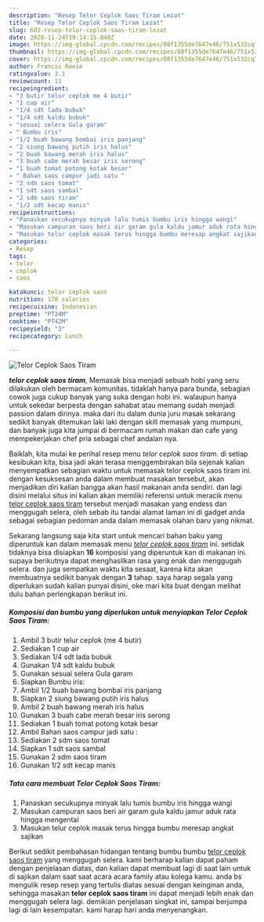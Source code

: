 ```yaml
---
description: "Resep Telor Ceplok Saos Tiram Lezat"
title: "Resep Telor Ceplok Saos Tiram Lezat"
slug: 603-resep-telor-ceplok-saos-tiram-lezat
date: 2020-11-24T10:14:15.848Z
image: https://img-global.cpcdn.com/recipes/08f1355de7647e46/751x532cq70/telor-ceplok-saos-tiram-foto-resep-utama.jpg
thumbnail: https://img-global.cpcdn.com/recipes/08f1355de7647e46/751x532cq70/telor-ceplok-saos-tiram-foto-resep-utama.jpg
cover: https://img-global.cpcdn.com/recipes/08f1355de7647e46/751x532cq70/telor-ceplok-saos-tiram-foto-resep-utama.jpg
author: Francis Reese
ratingvalue: 3.1
reviewcount: 11
recipeingredient:
- "3 butir telur ceplok me 4 butir"
- "1 cup air"
- "1/4 sdt lada bubuk"
- "1/4 sdt kaldu bubuk"
- "sesuai selera Gula garam"
- " Bumbu iris"
- "1/2 buah bawang bombai iris panjang"
- "2 siung bawang putih iris halus"
- "2 buah bawang merah iris halus"
- "3 buah cabe merah besar iris serong"
- "1 buah tomat potong kotak besar"
- " Bahan saos campur jadi satu "
- "2 sdm saos tomat"
- "1 sdt saos sambal"
- "2 sdm saos tiram"
- "1/2 sdt kecap manis"
recipeinstructions:
- "Panaskan secukupnya minyak lalu tumis bumbu iris hingga wangi"
- "Masukan campuran saos beri air garam gula kaldu jamur aduk rata hingga mengental"
- "Masukan telur ceplok masak terus hingga bumbu meresap angkat sajikan"
categories:
- Resep
tags:
- telor
- ceplok
- saos

katakunci: telor ceplok saos 
nutrition: 178 calories
recipecuisine: Indonesian
preptime: "PT24M"
cooktime: "PT42M"
recipeyield: "3"
recipecategory: Lunch

---
```



![Telor Ceplok Saos Tiram](https://img-global.cpcdn.com/recipes/08f1355de7647e46/751x532cq70/telor-ceplok-saos-tiram-foto-resep-utama.jpg)

<b><i>telor ceplok saos tiram</i></b>, Memasak bisa menjadi sebuah hobi yang seru dilakukan oleh bermacam komunitas. tidaklah hanya para bunda, sebagian cowok juga cukup banyak yang suka dengan hobi ini. walaupun hanya untuk sekedar berpesta dengan sahabat atau memang sudah menjadi passion dalam dirinya. maka dari itu dalam dunia juru masak sekarang sedikit banyak ditemukan laki laki dengan skill memasak yang mumpuni, dan banyak juga kita jumpai di bermacam rumah makan dan cafe yang mempekerjakan chef pria sebagai chef andalan nya.

Baiklah, kita mulai ke perihal resep menu <i>telor ceplok saos tiram</i>. di setiap kesibukan kita, bisa jadi akan terasa menggembirakan bila sejenak kalian menyempatkan sebagian waktu untuk memasak telor ceplok saos tiram ini. dengan kesuksesan anda dalam membuat masakan tersebut, akan menjadikan diri kalian bangga akan hasil makanan anda sendiri. dan lagi disini melalui situs ini kalian akan memiliki referensi untuk meracik menu <u>telor ceplok saos tiram</u> tersebut menjadi masakan yang endess dan menggugah selera, oleh sebab itu tandai alamat laman ini di gadget anda sebagai sebagian pedoman anda dalam memasak olahan baru yang nikmat.




Sekarang langsung saja kita start untuk mencari bahan baku yang diperuntuk kan dalam memasak menu <u><i>telor ceplok saos tiram</i></u> ini. setidak tidaknya bisa disiapkan <b>16</b> komposisi yang diperuntuk kan di makanan ini. supaya berikutnya dapat menghasilkan rasa yang enak dan menggugah selera. dan juga sempatkan waktu kita sesaat, karena kita akan membuatnya sedikit banyak dengan <b>3</b> tahap. saya harap segala yang diperlukan sudah kalian punyai disini, oke mari kita buat dengan melihat dulu bahan perlengkapan berikut ini.

<!--inarticleads1-->

##### Komposisi dan bumbu yang diperlukan untuk menyiapkan Telor Ceplok Saos Tiram:

1. Ambil 3 butir telur ceplok (me 4 butir)
1. Sediakan 1 cup air
1. Sediakan 1/4 sdt lada bubuk
1. Gunakan 1/4 sdt kaldu bubuk
1. Gunakan sesuai selera Gula garam
1. Siapkan  Bumbu iris:
1. Ambil 1/2 buah bawang bombai iris panjang
1. Siapkan 2 siung bawang putih iris halus
1. Ambil 2 buah bawang merah iris halus
1. Gunakan 3 buah cabe merah besar iris serong
1. Sediakan 1 buah tomat potong kotak besar
1. Ambil  Bahan saos campur jadi satu :
1. Sediakan 2 sdm saos tomat
1. Siapkan 1 sdt saos sambal
1. Gunakan 2 sdm saos tiram
1. Gunakan 1/2 sdt kecap manis




<!--inarticleads2-->

##### Tata cara membuat Telor Ceplok Saos Tiram:

1. Panaskan secukupnya minyak lalu tumis bumbu iris hingga wangi
1. Masukan campuran saos beri air garam gula kaldu jamur aduk rata hingga mengental
1. Masukan telur ceplok masak terus hingga bumbu meresap angkat sajikan




Berikut sedikit pembahasan hidangan tentang bumbu bumbu <u>telor ceplok saos tiram</u> yang menggugah selera. kami berharap kalian dapat paham dengan penjelasan diatas, dan kalian dapat membuat lagi di saat lain untuk di sajikan dalam saat saat acara acara family atau kolega kamu. anda bs mengulik resep resep yang tertulis diatas sesuai dengan keinginan anda, sehingga masakan <b>telor ceplok saos tiram</b> ini dapat menjadi lebih enak dan menggugah selera lagi. demikian penjelasan singkat ini, sampai berjumpa lagi di lain kesempatan. kami harap hari anda menyenangkan.

